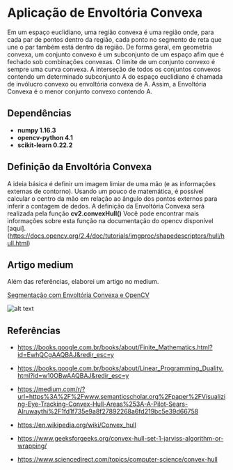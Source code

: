 # Aplicação de Envoltória Convexa

Em um espaço euclidiano, uma região convexa é uma região onde, para cada par de pontos dentro da região, cada ponto no segmento de reta que une o par também está dentro da região. De forma geral, em geometria convexa, um conjunto convexo é um subconjunto de um espaço afim que é fechado sob combinações convexas.
O limite de um conjunto convexo é sempre uma curva convexa. A interseção de todos os conjuntos convexos contendo um determinado subconjunto A do espaço euclidiano é chamada de invólucro convexo ou envoltória convexa de A. Assim, a Envoltória Convexa é o menor conjunto convexo contendo A.

## Dependências

* **numpy 1.16.3**
* **opencv-python 4.1**
* **scikit-learn 0.22.2**



## Definição da Envoltória Convexa

A ideia básica é definir um imagem limiar de uma mão (e as informações externas de contorno). Usando um pouco de matemática, é possível calcular o centro da mão em relação ao ângulo dos pontos externos para inferir a contagem de dedos. A definição da Envoltória Convexa será realizada pela função **cv2.convexHull()**
Você pode encontrar mais informações sobre esta função na documentação do opencv disponível [aqui].(https://docs.opencv.org/2.4/doc/tutorials/imgproc/shapedescriptors/hull/hull.html)

## Artigo medium

Além das referências, elaborei um artigo no medium.

[Segmentação com Envoltória Convexa e OpenCV](https://medium.com/@toni_esteves/segmenta%C3%A7%C3%A3o-com-envolt%C3%B3ria-convexa-e-opencv-118ef7138238)


![alt text](https://cdn-images-1.medium.com/max/720/1*l6f1ASymT-1uET0CK1oUQA.gif)


## Referências

* https://books.google.com.br/books/about/Finite_Mathematics.html?id=EwhQCgAAQBAJ&redir_esc=y

* https://books.google.com.br/books/about/Linear_Programming_Duality.html?id=w10OBwAAQBAJ&redir_esc=y

* https://medium.com/r/?url=https%3A%2F%2Fwww.semanticscholar.org%2Fpaper%2FVisualizing-Eye-Tracking-Convex-Hull-Areas%253A-A-Pilot-Sears-Alruwaythi%2F1fd1f735e9a8f27892268a6fd219bc5e39d66758

* https://en.wikipedia.org/wiki/Convex_hull

* https://www.geeksforgeeks.org/convex-hull-set-1-jarviss-algorithm-or-wrapping/

* https://www.sciencedirect.com/topics/computer-science/convex-hull